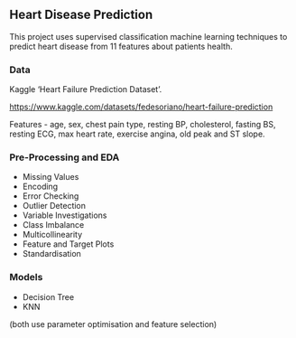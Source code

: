 ## Heart Disease Prediction

This project uses supervised classification machine learning techniques to predict heart disease from 11 features about patients health.

### Data
Kaggle ‘Heart Failure Prediction Dataset’.

https://www.kaggle.com/datasets/fedesoriano/heart-failure-prediction

Features - age, sex, chest pain type, resting BP, cholesterol, fasting BS, resting ECG, max heart rate, exercise angina, old peak and ST slope.

### Pre-Processing and EDA
- Missing Values
- Encoding
- Error Checking
- Outlier Detection
- Variable Investigations
- Class Imbalance
- Multicollinearity
- Feature and Target Plots
- Standardisation

### Models
- Decision Tree
- KNN

(both use parameter optimisation and feature selection)
